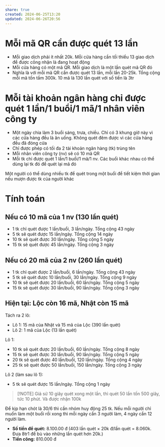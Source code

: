 ```yaml
---
share: true
created: 2024-06-25T13:20
updated: 2024-06-26T20:56
---
```

# Mỗi mã QR cần được quét 13 lần
- Mỗi giao dịch phải ít nhất 20k. Mỗi cửa hàng cần tối thiểu 13 giao dịch để được công nhận là đang hoạt động
- Mỗi cửa hàng có một mã QR. Mỗi giao dịch là một lần quét mã QR đó
- Nghĩa là với mỗi mã QR cần được quét 13 lần, mỗi lần 20-25k. Tổng cộng mỗi mã tốn tầm 300k. 10 mã là 130 lần quét với số tiền là 3tr
# Mỗi tài khoản ngân hàng chỉ được quét 1 lần/1 buổi/1 mã/1 nhân viên công ty
- Một ngày chia làm 3 buổi sáng, trưa, chiều. Chỉ có 3 khung giờ này vì các cửa hàng đều là ăn uống. Không quét đêm được vì các cửa hàng đều đã đóng cửa
- Chỉ được phép có tối đa 2 tài khoản ngân hàng (tk) trùng tên
- Mỗi nhân viên công ty (nv) sẽ có 10 mã QR
- Mỗi tk chỉ được quét 1 lần/1 buổi/1 mã/1 nv. Các buổi khác nhau có thể dùng lại tk đó để quét lại mã đó

Một người có thể dùng nhiều tk để quét trong một buổi để tiết kiệm thời gian nếu mượn được tk của người khác 
# Tính toán
## Nếu có 10 mã của 1 nv (130 lần quét) 
- 1 tk chỉ quét được 1 lần/buổi, 3 lần/ngày. Tổng cộng 43 ngày
- 5 tk sẽ quét được 15 lần/ngày. Tổng cộng 14 ngày
- 10 tk sẽ quét được 30 lần/ngày. Tổng cộng 5 ngày
- 15 tk sẽ quét được 45 lần/ngày. Tổng cộng 3 ngày
## Nếu có 20 mã của 2 nv (260 lần quét) 
- 1 tk chỉ quét được 2 lần/buổi, 6 lần/ngày. Tổng cộng 43 ngày
- 5 tk sẽ quét được 10 lần/buổi, 30 lần/ngày. Tổng cộng 9 ngày
- 10 tk sẽ quét được 20 lần/buổi, 60 lần/ngày. Tổng cộng 5 ngày
- 15 tk sẽ quét được 30 lần/buổi, 90 lần/ngày. Tổng cộng 3 ngày
## Hiện tại: Lộc còn 16 mã, Nhật còn 15 mã 
Tách ra 2 lô: 
- Lô 1: 15 mã của Nhật và 15 mã của Lộc (390 lần quét) 
- Lô 2: 1 mã của Lộc (13 lần quét) 

Lô 1:
- 10 tk sẽ quét được 20 lần/buổi, 60 lần/ngày. Tổng cộng 8 ngày
- 15 tk sẽ quét được 30 lần/buổi, 90 lần/ngày. Tổng cộng 5 ngày
- 20 tk sẽ quét được 40 lần/buổi, 120 lần/ngày. Tổng cộng 4 ngày
- 25 tk sẽ quét được 50 lần/buổi, 150 lần/ngày. Tổng cộng 3 ngày

Lô 2 (làm sau lô 1): 
- 5 tk sẽ quét được 15 lần/ngày. Tổng cộng 1 ngày

> [!NOTE] Giả sử 10 giây quét xong một lần, thì quét 50 lần tốn 500 giây, tức 10 phút. Và được nhận 100k

Để kịp hạn chót là 30/6 thì cần nhóm huy động 25 tk. Nếu mỗi người chỉ muốn làm một buổi rồi xong thì mỗi ngày cần 3 người làm, 4 ngày cần 12 người làm.

- **Số tiền để quét:** 8.100.00 đ
  (403 lần quét × 20k đ/lần quét = 8.060k. Đưa 8tr1 để bù vào những lần quét hơn 20k.)
- **Tiền công:** 810.000 đ
